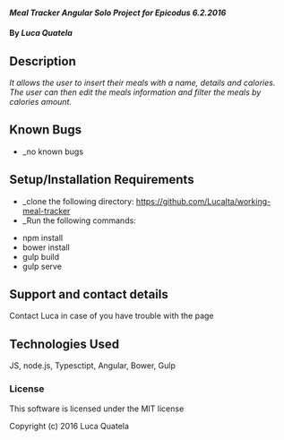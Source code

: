 #### _Meal Tracker Angular Solo Project for Epicodus 6.2.2016_

#### By _**Luca Quatela**_

## Description

_It allows the user to insert their meals with a name, details and calories. The user can then edit the meals information and filter the meals by calories amount._

## Known Bugs
* _no known bugs

## Setup/Installation Requirements

* _clone the following directory: https://github.com/LucaIta/working-meal-tracker
* _Run the following commands:
- npm install
- bower install
- gulp build
- gulp serve

## Support and contact details

Contact Luca in case of you have trouble with the page

## Technologies Used

JS, node.js, Typesctipt, Angular, Bower, Gulp

### License

This software is licensed under the MIT license

Copyright (c) 2016 Luca Quatela





